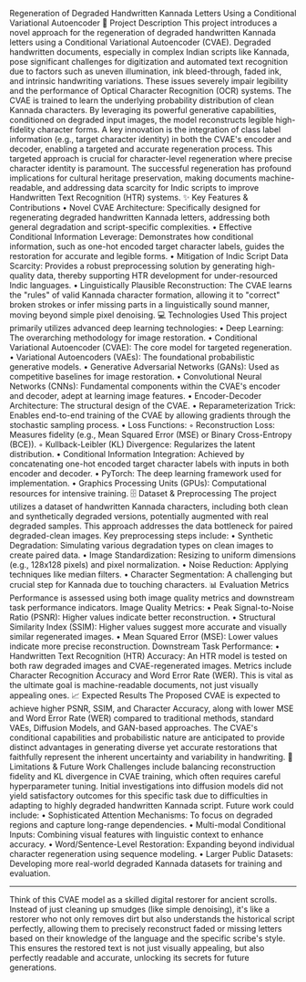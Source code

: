 Regeneration of Degraded Handwritten Kannada Letters Using a Conditional Variational Autoencoder
📜 Project Description
This project introduces a novel approach for the regeneration of degraded handwritten Kannada letters using a Conditional Variational Autoencoder (CVAE). Degraded handwritten documents, especially in complex Indian scripts like Kannada, pose significant challenges for digitization and automated text recognition due to factors such as uneven illumination, ink bleed-through, faded ink, and intrinsic handwriting variations. These issues severely impair legibility and the performance of Optical Character Recognition (OCR) systems.
The CVAE is trained to learn the underlying probability distribution of clean Kannada characters. By leveraging its powerful generative capabilities, conditioned on degraded input images, the model reconstructs legible high-fidelity character forms. A key innovation is the integration of class label information (e.g., target character identity) in both the CVAE's encoder and decoder, enabling a targeted and accurate regeneration process. This targeted approach is crucial for character-level regeneration where precise character identity is paramount. The successful regeneration has profound implications for cultural heritage preservation, making documents machine-readable, and addressing data scarcity for Indic scripts to improve Handwritten Text Recognition (HTR) systems.
✨ Key Features & Contributions
• Novel CVAE Architecture: Specifically designed for regenerating degraded handwritten Kannada letters, addressing both general degradation and script-specific complexities.
• Effective Conditional Information Leverage: Demonstrates how conditional information, such as one-hot encoded target character labels, guides the restoration for accurate and legible forms.
• Mitigation of Indic Script Data Scarcity: Provides a robust preprocessing solution by generating high-quality data, thereby supporting HTR development for under-resourced Indic languages.
• Linguistically Plausible Reconstruction: The CVAE learns the "rules" of valid Kannada character formation, allowing it to "correct" broken strokes or infer missing parts in a linguistically sound manner, moving beyond simple pixel denoising.
💻 Technologies Used
This project primarily utilizes advanced deep learning technologies:
• Deep Learning: The overarching methodology for image restoration.
• Conditional Variational Autoencoder (CVAE): The core model for targeted regeneration.
• Variational Autoencoders (VAEs): The foundational probabilistic generative models.
• Generative Adversarial Networks (GANs): Used as competitive baselines for image restoration.
• Convolutional Neural Networks (CNNs): Fundamental components within the CVAE's encoder and decoder, adept at learning image features.
• Encoder-Decoder Architecture: The structural design of the CVAE.
• Reparameterization Trick: Enables end-to-end training of the CVAE by allowing gradients through the stochastic sampling process.
• Loss Functions:
    ◦ Reconstruction Loss: Measures fidelity (e.g., Mean Squared Error (MSE) or Binary Cross-Entropy (BCE)).
    ◦ Kullback-Leibler (KL) Divergence: Regularizes the latent distribution.
• Conditional Information Integration: Achieved by concatenating one-hot encoded target character labels with inputs in both encoder and decoder.
• PyTorch: The deep learning framework used for implementation.
• Graphics Processing Units (GPUs): Computational resources for intensive training.
🗄️ Dataset & Preprocessing
The project utilizes a dataset of handwritten Kannada characters, including both clean and synthetically degraded versions, potentially augmented with real degraded samples. This approach addresses the data bottleneck for paired degraded-clean images.
Key preprocessing steps include:
• Synthetic Degradation: Simulating various degradation types on clean images to create paired data.
• Image Standardization: Resizing to uniform dimensions (e.g., 128x128 pixels) and pixel normalization.
• Noise Reduction: Applying techniques like median filters.
• Character Segmentation: A challenging but crucial step for Kannada due to touching characters.
📊 Evaluation Metrics
Performance is assessed using both image quality metrics and downstream task performance indicators.
Image Quality Metrics:
• Peak Signal-to-Noise Ratio (PSNR): Higher values indicate better reconstruction.
• Structural Similarity Index (SSIM): Higher values suggest more accurate and visually similar regenerated images.
• Mean Squared Error (MSE): Lower values indicate more precise reconstruction.
Downstream Task Performance:
• Handwritten Text Recognition (HTR) Accuracy: An HTR model is tested on both raw degraded images and CVAE-regenerated images. Metrics include Character Recognition Accuracy and Word Error Rate (WER). This is vital as the ultimate goal is machine-readable documents, not just visually appealing ones.
📈 Expected Results
The Proposed CVAE is expected to achieve higher PSNR, SSIM, and Character Accuracy, along with lower MSE and Word Error Rate (WER) compared to traditional methods, standard VAEs, Diffusion Models, and GAN-based approaches. The CVAE's conditional capabilities and probabilistic nature are anticipated to provide distinct advantages in generating diverse yet accurate restorations that faithfully represent the inherent uncertainty and variability in handwriting.
🚧 Limitations & Future Work
Challenges include balancing reconstruction fidelity and KL divergence in CVAE training, which often requires careful hyperparameter tuning. Initial investigations into diffusion models did not yield satisfactory outcomes for this specific task due to difficulties in adapting to highly degraded handwritten Kannada script.
Future work could include:
• Sophisticated Attention Mechanisms: To focus on degraded regions and capture long-range dependencies.
• Multi-modal Conditional Inputs: Combining visual features with linguistic context to enhance accuracy.
• Word/Sentence-Level Restoration: Expanding beyond individual character regeneration using sequence modeling.
• Larger Public Datasets: Developing more real-world degraded Kannada datasets for training and evaluation.

--------------------------------------------------------------------------------
Think of this CVAE model as a skilled digital restorer for ancient scrolls. Instead of just cleaning up smudges (like simple denoising), it's like a restorer who not only removes dirt but also understands the historical script perfectly, allowing them to precisely reconstruct faded or missing letters based on their knowledge of the language and the specific scribe's style. This ensures the restored text is not just visually appealing, but also perfectly readable and accurate, unlocking its secrets for future generations.
